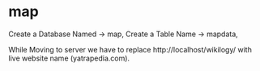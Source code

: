 # map 
Create a Database Named -> map,
Create a Table Name     -> mapdata,

While Moving to server we have to replace http://localhost/wikilogy/ with live website name (yatrapedia.com).
